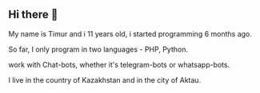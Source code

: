 ## Hi there 👋


My name is Timur and i 11 years old, i started programming 6 months ago.

So far, I only program in two languages - PHP, Python.

work with Chat-bots, whether it's telegram-bots or whatsapp-bots.
<p>I live in the country of Kazakhstan and in the city of Aktau.</p>
